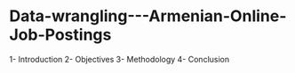 # Data-wrangling---Armenian-Online-Job-Postings
1- Introduction
2- Objectives
3- Methodology
4- Conclusion 
